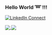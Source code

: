 <!--
### Hello World :loop: !!!

![Deep's github stats](https://github-readme-stats.vercel.app/api?username=imdeep2905&show_icons=true)
-->

### Hello World :loop: !!!
[![LinkedIn Connect](https://img.shields.io/badge/%20-Connect-black?color=14171A&labelColor=212121&logo=linkedin&logoColor=ffffff)](https://www.linkedin.com/in/deep-raval/)
</hr>
<a href="https://github.com/imdeep2905">
  <img align="center" src="https://github-readme-stats.anuraghazra1.vercel.app/api?username=imdeep2905&show_icons=true" />
</a>
<a href="https://github.com/imdeep2905?tab=repositories">
  <img align="center" src="https://github-readme-stats.anuraghazra1.vercel.app/api/top-langs/?username=imdeep2905&show_icons=true" />
</a>
